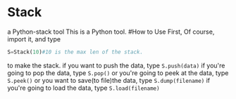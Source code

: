 # Stack
a Python-stack tool
This is a Python tool.
#How to Use
First, Of course, import it,
and type
```python
S=Stack(10)#10 is the max len of the stack.
```
to make the stack.
if you want to push the data, type `S.push(data)`
if you're going to pop the data, type `S.pop()`
or you're going to peek at the data, type `S.peek()`
or you want to save(to file)the data, type `S.dump(filename)`
if you're going to load the data, type `S.load(filename)`
